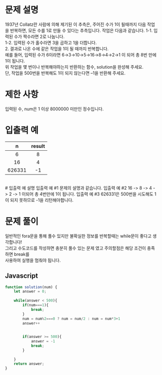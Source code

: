# 문제 설명
1937년 Collatz란 사람에 의해 제기된 이 추측은, 주어진 수가 1이 될때까지 다음 작업을 반복하면, 모든 수를 1로 만들 수 있다는 추측입니다. 작업은 다음과 같습니다.
1-1. 입력된 수가 짝수라면 2로 나눕니다. <br />
1-2. 입력된 수가 홀수라면 3을 곱하고 1을 더합니다. <br /> 2. 결과로 나온 수에 같은 작업을 1이 될 때까지 반복합니다. <br />
예를 들어, 입력된 수가 6이라면 6→3→10→5→16→8→4→2→1 이 되어 총 8번 만에 1이 됩니다. <br />위 작업을 몇 번이나 반복해야하는지 반환하는 함수, solution을 완성해 주세요. <br />단, 작업을 500번을 반복해도 1이 되지 않는다면 –1을 반환해 주세요.<br />
# 제한 사항
입력된 수, num은 1 이상 8000000 미만인 정수입니다.
<br />
# 입출력 예
|   n    | result |
| :----: | :----: |
|   6    |   8    |
|   16   |   4    |
| 626331 |   -1   |
<br />
# 입출력 예 설명
입출력 예 #1
문제의 설명과 같습니다.
입출력 예 #2
16 -> 8 -> 4 -> 2 -> 1 이되어 총 4번만에 1이 됩니다.
입출력 예 #3
626331은 500번을 시도해도 1이 되지 못하므로 -1을 리턴해야합니다.
<br />

# 문제 풀이

일반적인 fora문을 통해 풀수 있지만 불확실한 정보를 반복할때는 while문이 좋다고 생각합니다!  
그리고 수도코드를 작성하면 충분히 풀수 있는 문제 였고 주의할점은 해당 조건이 충족하면 break를  
사용하여 실행을 멈춰야 됩니다.

## Javascript

```js
function solution(num) {
    let answer = 0;
 
    while(answer < 500){
        if(num===1){
            break;
        }
        num = num%2===0 ? num = num/2 : num = num*3+1
        answer++
   
 
        if(answer >= 500){
            answer = -1
            break;
        }
 
    }
    return answer;
}
```